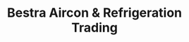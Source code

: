 ---
title: "Bestra Aircon & Refrigeration Trading"
url: /naga-city/bestra-aircon-and-refrigeration-trading/
shop: appliance
---